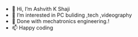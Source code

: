 - 👋 Hi, I’m Ashvith K Shaji
- 👀 I’m interested in PC buliding ,tech ,videography 
- 🌱 Done with mechatronics engineering.!
- 📫 Happy coding

<!---
Ashvith007/Ashvith007 is a ✨ special ✨ repository because its `README.md` (this file) appears on your GitHub profile.
You can click the Preview link to take a look at your changes.
--->

